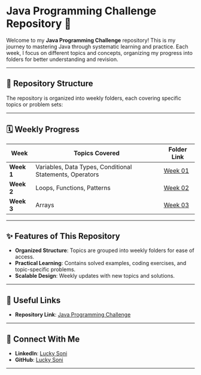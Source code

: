 # Java Programming Challenge Repository 🚀

Welcome to my **Java Programming Challenge** repository! This is my journey to mastering Java through systematic learning and practice. Each week, I focus on different topics and concepts, organizing my progress into folders for better understanding and revision.

---

## 📂 Repository Structure

The repository is organized into weekly folders, each covering specific topics or problem sets:


---

## 🗓️ Weekly Progress

| Week        | Topics Covered                                         | Folder Link                 |
|-------------|--------------------------------------------------------|-----------------------------|
| **Week 1**  | Variables, Data Types, Conditional Statements, Operators| [Week 01](./Week_01)        |
| **Week 2**  | Loops, Functions, Patterns                                       | [Week 02](./Week_02)        |
| **Week 3**  | Arrays                                                  | [Week 03](./Week_03)       |          

---

## ✨ Features of This Repository

- **Organized Structure**: Topics are grouped into weekly folders for ease of access.
- **Practical Learning**: Contains solved examples, coding exercises, and topic-specific problems.
- **Scalable Design**: Weekly updates with new topics and solutions.

---

## 🔗 Useful Links

- **Repository Link**: [Java Programming Challenge](https://github.com/luckysoni10/Java-Programming-Challenge)

---

## 🤝 Connect With Me

- **LinkedIn**: [Lucky Soni](https://www.linkedin.com/in/luckysoni10/)
- **GitHub**: [Lucky Soni](https://github.com/luckysoni10)

---